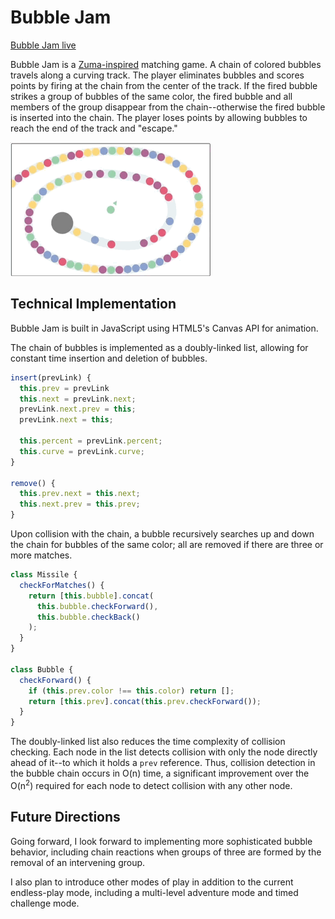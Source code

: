 # Bubble Jam #

[Bubble Jam live](https://clynwalsh.github.io/BubbleJam/)

Bubble Jam is a [Zuma-inspired](https://en.wikipedia.org/wiki/Zuma_(video_game)) matching game.  A chain of colored bubbles travels along a curving track.  The player eliminates bubbles and scores points by firing at the chain from the center of the track.  If the fired bubble strikes a group of bubbles of the same color, the fired bubble and all members of the group disappear from the chain--otherwise the fired bubble is inserted into the chain.  The player loses points by allowing bubbles to reach the end of the track and "escape."

![this is what Bubble Jam looks like!](/docs/bubble_gif.gif)

## Technical Implementation ##

Bubble Jam is built in JavaScript using HTML5's Canvas API for animation.  

The chain of bubbles is implemented as a doubly-linked list, allowing for constant time insertion and deletion of bubbles.  

```JavaScript
insert(prevLink) {
  this.prev = prevLink
  this.next = prevLink.next;
  prevLink.next.prev = this;
  prevLink.next = this;

  this.percent = prevLink.percent;
  this.curve = prevLink.curve;
}

remove() {
  this.prev.next = this.next;
  this.next.prev = this.prev;
}
```

Upon collision with the chain, a bubble recursively searches up and down the chain for bubbles of the same color; all are removed if there are three or more matches.

```JavaScript
class Missile {
  checkForMatches() {
    return [this.bubble].concat(
      this.bubble.checkForward(),
      this.bubble.checkBack()
    );
  }
}

class Bubble {
  checkForward() {
    if (this.prev.color !== this.color) return [];
    return [this.prev].concat(this.prev.checkForward());
  }
}
```

The doubly-linked list also reduces the time complexity of collision checking.  Each node in the list detects collision with only the node directly ahead of it--to which it holds a `prev` reference.  Thus, collision detection in the bubble chain occurs in O(n) time, a significant improvement over the O(n<sup>2</sup>) required for each node to detect collision with any other node.

## Future Directions ##

Going forward, I look forward to implementing more sophisticated bubble behavior, including chain reactions when groups of three are formed by the removal of an intervening group.

I also plan to introduce other modes of play in addition to the current endless-play mode, including a multi-level adventure mode and timed challenge mode.
